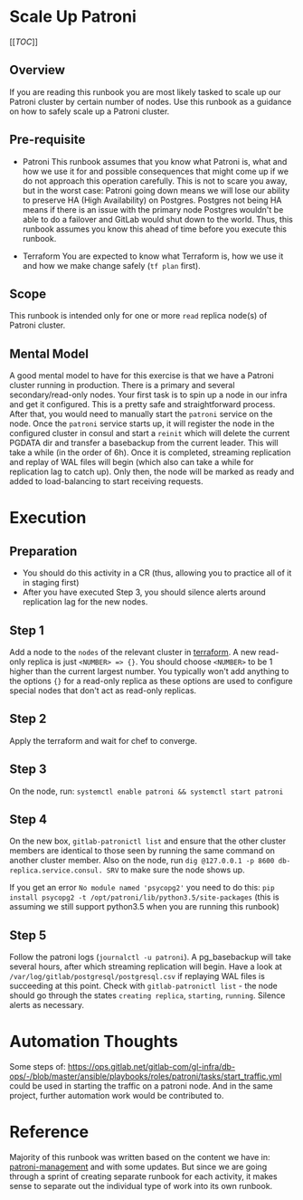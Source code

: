 # Scale Up Patroni

[[_TOC_]]

## Overview

If you are reading this runbook you are most likely tasked to scale up our Patroni cluster by certain number of nodes. Use this runbook as a guidance on how to safely scale up a Patroni cluster.

## Pre-requisite

- Patroni
    This runbook assumes that you know what Patroni is, what and how we use it for and possible consequences that might come up if we do not approach this operation carefully. This is not to scare you away, but in the worst case: Patroni going down means we will lose our ability to preserve HA (High Availability) on Postgres. Postgres not being HA means if there is an issue with the primary node Postgres wouldn't be able to do a failover and GitLab would shut down to the world. Thus, this runbook assumes you know this ahead of time before you execute this runbook.

- Terraform
    You are expected to know what Terraform is, how we use it and how we make change safely (`tf plan` first).

## Scope

This runbook is intended only for one or more `read` replica node(s) of Patroni cluster.

## Mental Model

A good mental model to have for this exercise is that we have a Patroni cluster running in production. There is a primary and several secondary/read-only nodes. Your first task is to spin up a node in our infra and get it configured. This is a pretty safe and straightforward process. After that, you would need to manually start the `patroni` service on the node. Once the `patroni` service starts up, it will register the node in the configured cluster in consul and start a `reinit` which will delete the current PGDATA dir and transfer a basebackup from the current leader. This will take a while (in the order of 6h). Once it is completed, streaming replication and replay of WAL files will begin (which also can take a while for replication lag to catch up). Only then, the node will be marked as ready and added to load-balancing to start receiving requests.

# Execution

## Preparation

- You should do this activity in a CR (thus, allowing you to practice all of it in staging first)
- After you have executed Step 3, you should silence alerts around replication lag for the new nodes.

## Step 1

Add a node to the `nodes` of the relevant cluster in [terraform](https://ops.gitlab.net/gitlab-com/gl-infra/config-mgmt/-/blob/master/environments/gstg/main.tf#L917). A new read-only replica is just `<NUMBER> => {}`. You should choose `<NUMBER>` to be 1 higher than the current largest number. You typically won't add anything to the options `{}` for a read-only replica as these options are used to configure special nodes that don't act as read-only replicas.

## Step 2

Apply the terraform and wait for chef to converge.

## Step 3

On the node, run: `systemctl enable patroni && systemctl start patroni`

## Step 4

On the new box, `gitlab-patronictl list` and ensure that the other cluster members are identical to those seen by running the same command on another cluster member. Also on the node, run `dig @127.0.0.1 -p 8600 db-replica.service.consul. SRV` to make sure the node shows up.

If you get an error `No module named 'psycopg2'` you need to do this: `pip install psycopg2 -t /opt/patroni/lib/python3.5/site-packages` (this is assuming we still support python3.5 when you are running this runbook)

## Step 5

Follow the patroni logs (`journalctl -u patroni`). A pg_basebackup will take several hours, after which streaming replication will begin. Have a look at `/var/log/gitlab/postgresql/postgresql.csv` if replaying WAL files is succeeding at this point. Check with `gitlab-patronictl list` - the node should go through the states `creating replica`, `starting`, `running`. Silence alerts as necessary.

# Automation Thoughts

Some steps of: <https://ops.gitlab.net/gitlab-com/gl-infra/db-ops/-/blob/master/ansible/playbooks/roles/patroni/tasks/start_traffic.yml> could be used in starting the traffic on a patroni node. And in the same project, further automation work would be contributed to.

# Reference

Majority of this runbook was written based on the content we have in: [patroni-management](https://gitlab.com/gitlab-com/runbooks/-/blob/master/docs/patroni/patroni-management.md#scaling-the-cluster-up) and with some updates. But since we are going through a sprint of creating separate runbook for each activity, it makes sense to separate out the individual type of work into its own runbook.

